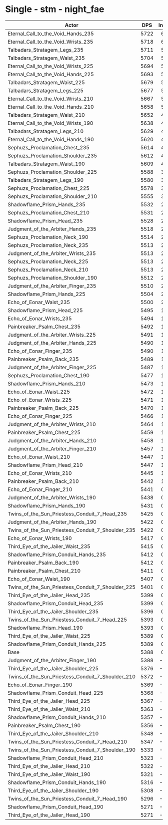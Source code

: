 # Single - stm - night_fae
| Actor | DPS | Increase |
|---|:---:|:---:|
|Eternal_Call_to_the_Void_Hands_235|5722|6.19%|
|Eternal_Call_to_the_Void_Wrists_235|5718|6.13%|
|Talbadars_Stratagem_Legs_235|5711|5.98%|
|Talbadars_Stratagem_Waist_235|5704|5.87%|
|Eternal_Call_to_the_Void_Wrists_225|5694|5.67%|
|Eternal_Call_to_the_Void_Hands_225|5693|5.65%|
|Talbadars_Stratagem_Waist_225|5679|5.40%|
|Talbadars_Stratagem_Legs_225|5677|5.36%|
|Eternal_Call_to_the_Void_Wrists_210|5667|5.18%|
|Eternal_Call_to_the_Void_Hands_210|5658|5.01%|
|Talbadars_Stratagem_Waist_210|5652|4.90%|
|Eternal_Call_to_the_Void_Wrists_190|5638|4.64%|
|Talbadars_Stratagem_Legs_210|5629|4.47%|
|Eternal_Call_to_the_Void_Hands_190|5620|4.30%|
|Sephuzs_Proclamation_Chest_235|5614|4.18%|
|Sephuzs_Proclamation_Shoulder_235|5612|4.15%|
|Talbadars_Stratagem_Waist_190|5609|4.10%|
|Sephuzs_Proclamation_Shoulder_225|5588|3.71%|
|Talbadars_Stratagem_Legs_190|5580|3.55%|
|Sephuzs_Proclamation_Chest_225|5578|3.52%|
|Sephuzs_Proclamation_Shoulder_210|5555|3.09%|
|Shadowflame_Prism_Hands_235|5532|2.67%|
|Sephuzs_Proclamation_Chest_210|5531|2.65%|
|Shadowflame_Prism_Head_235|5528|2.59%|
|Judgment_of_the_Arbiter_Hands_235|5518|2.41%|
|Sephuzs_Proclamation_Neck_190|5514|2.33%|
|Sephuzs_Proclamation_Neck_235|5513|2.32%|
|Judgment_of_the_Arbiter_Wrists_235|5513|2.32%|
|Sephuzs_Proclamation_Neck_225|5513|2.31%|
|Sephuzs_Proclamation_Neck_210|5513|2.31%|
|Sephuzs_Proclamation_Shoulder_190|5512|2.30%|
|Judgment_of_the_Arbiter_Finger_235|5510|2.26%|
|Shadowflame_Prism_Hands_225|5504|2.15%|
|Echo_of_Eonar_Waist_235|5500|2.08%|
|Shadowflame_Prism_Head_225|5495|1.97%|
|Echo_of_Eonar_Wrists_235|5494|1.96%|
|Painbreaker_Psalm_Chest_235|5492|1.92%|
|Judgment_of_the_Arbiter_Wrists_225|5491|1.91%|
|Judgment_of_the_Arbiter_Hands_225|5490|1.90%|
|Echo_of_Eonar_Finger_235|5490|1.89%|
|Painbreaker_Psalm_Back_235|5489|1.87%|
|Judgment_of_the_Arbiter_Finger_225|5487|1.84%|
|Sephuzs_Proclamation_Chest_190|5477|1.65%|
|Shadowflame_Prism_Hands_210|5473|1.58%|
|Echo_of_Eonar_Waist_225|5472|1.56%|
|Echo_of_Eonar_Wrists_225|5471|1.54%|
|Painbreaker_Psalm_Back_225|5470|1.52%|
|Echo_of_Eonar_Finger_225|5466|1.45%|
|Judgment_of_the_Arbiter_Wrists_210|5464|1.41%|
|Painbreaker_Psalm_Chest_225|5459|1.31%|
|Judgment_of_the_Arbiter_Hands_210|5458|1.29%|
|Judgment_of_the_Arbiter_Finger_210|5457|1.28%|
|Echo_of_Eonar_Waist_210|5447|1.09%|
|Shadowflame_Prism_Head_210|5447|1.09%|
|Echo_of_Eonar_Wrists_210|5445|1.05%|
|Painbreaker_Psalm_Back_210|5442|1.00%|
|Echo_of_Eonar_Finger_210|5441|0.98%|
|Judgment_of_the_Arbiter_Wrists_190|5438|0.92%|
|Shadowflame_Prism_Hands_190|5431|0.80%|
|Twins_of_the_Sun_Priestess_Conduit_7_Head_235|5425|0.68%|
|Judgment_of_the_Arbiter_Hands_190|5422|0.62%|
|Twins_of_the_Sun_Priestess_Conduit_7_Shoulder_235|5422|0.62%|
|Echo_of_Eonar_Wrists_190|5417|0.54%|
|Third_Eye_of_the_Jailer_Waist_235|5415|0.49%|
|Shadowflame_Prism_Conduit_Hands_235|5412|0.45%|
|Painbreaker_Psalm_Back_190|5412|0.44%|
|Painbreaker_Psalm_Chest_210|5411|0.43%|
|Echo_of_Eonar_Waist_190|5407|0.36%|
|Twins_of_the_Sun_Priestess_Conduit_7_Shoulder_225|5401|0.24%|
|Third_Eye_of_the_Jailer_Head_235|5399|0.20%|
|Shadowflame_Prism_Conduit_Head_235|5399|0.19%|
|Third_Eye_of_the_Jailer_Shoulder_235|5396|0.14%|
|Twins_of_the_Sun_Priestess_Conduit_7_Head_225|5393|0.09%|
|Shadowflame_Prism_Head_190|5393|0.08%|
|Third_Eye_of_the_Jailer_Waist_225|5389|0.02%|
|Shadowflame_Prism_Conduit_Hands_225|5389|0.01%|
|Base|5388|0.00%|
|Judgment_of_the_Arbiter_Finger_190|5388|-0.01%|
|Third_Eye_of_the_Jailer_Shoulder_225|5376|-0.22%|
|Twins_of_the_Sun_Priestess_Conduit_7_Shoulder_210|5372|-0.30%|
|Echo_of_Eonar_Finger_190|5369|-0.36%|
|Shadowflame_Prism_Conduit_Head_225|5368|-0.38%|
|Third_Eye_of_the_Jailer_Head_225|5367|-0.40%|
|Third_Eye_of_the_Jailer_Waist_210|5363|-0.47%|
|Shadowflame_Prism_Conduit_Hands_210|5357|-0.59%|
|Painbreaker_Psalm_Chest_190|5356|-0.61%|
|Third_Eye_of_the_Jailer_Shoulder_210|5348|-0.75%|
|Twins_of_the_Sun_Priestess_Conduit_7_Head_210|5347|-0.76%|
|Twins_of_the_Sun_Priestess_Conduit_7_Shoulder_190|5333|-1.03%|
|Shadowflame_Prism_Conduit_Head_210|5323|-1.20%|
|Third_Eye_of_the_Jailer_Head_210|5322|-1.23%|
|Third_Eye_of_the_Jailer_Waist_190|5321|-1.25%|
|Shadowflame_Prism_Conduit_Hands_190|5316|-1.33%|
|Third_Eye_of_the_Jailer_Shoulder_190|5308|-1.50%|
|Twins_of_the_Sun_Priestess_Conduit_7_Head_190|5296|-1.72%|
|Shadowflame_Prism_Conduit_Head_190|5271|-2.17%|
|Third_Eye_of_the_Jailer_Head_190|5271|-2.18%|
